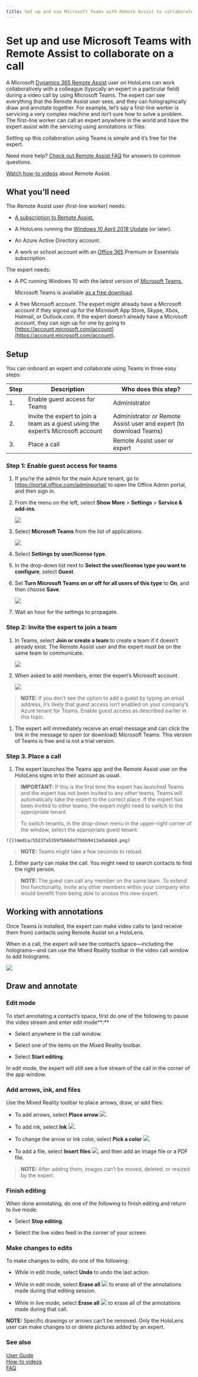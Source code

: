 ```yaml
---
title: Set up and use Microsoft Teams with Remote Assist to collaborate on a call
---
```


# Set up and use Microsoft Teams with Remote Assist to collaborate on a call

A Microsoft [Dynamics 365 Remote
Assist](https://support.microsoft.com/en-us/help/4294812) user on HoloLens can
work collaboratively with a colleague (typically an expert in a particular
field) during a video call by using Microsoft Teams. The expert can see
everything that the Remote Assist user sees, and they can holographically draw
and annotate together. For example, let’s say a first-line worker is servicing a
very complex machine and isn’t sure how to solve a problem. The first-line
worker can call an expert anywhere in the world and have the expert assist with
the servicing using annotations or files.

Setting up this collaboration using Teams is simple and it’s free for the
expert.

Need more help? [Check out Remote Assist FAQ](faq.md) for answers to common questions.

[Watch how-to videos](videos.md) about Remote Assist.

## What you’ll need

The Remote Assist user (first-line worker) needs:

-   [A subscription to Remote Assist.](../licensing/buy-and-deploy.md)

-   A HoloLens running the [Windows 10 April 2018
    Update](https://support.microsoft.com/en-us/help/12643) (or later).

-   An Azure Active Directory account.

-   A work or school account with an [Office 365](https://products.office.com/business/office) Premium or Essentials
    subscription.

The expert needs:

-   A PC running Windows 10 with the latest version of [Microsoft Teams.](https://products.office.com/microsoft-teams/group-chat-software)

    Microsoft Teams is available [as a free download](https://teams.microsoft.com/downloads).

-   A free Microsoft account. The expert might already have a Microsoft account
    if they signed up for the Microsoft App Store, Skype, Xbox, Hotmail, or
    Outlook.com. If the expert doesn’t already have a Microsoft account, they
    can sign up for one by going to [https://account.microsoft.com/account](https://account.microsoft.com/account).

## Setup

You can onboard an expert and collaborate using Teams in three easy steps:

| **Step** | **Description**                                                                  | **Who does this step?**           |
|----------|----------------------------------------------------------------------------------|-----------------------------------|
|    1.      | Enable guest access for Teams                                                    | Administrator                     |
|    2.      | Invite the expert to join a team as a guest using the expert’s Microsoft account | Administrator or Remote Assist user and expert (to download Teams) |
|    3.      | Place a call                                                                     | Remote Assist user or expert     |

### Step 1: Enable guest access for teams

1.  If you’re the admin for the main Azure tenant, go to
    <https://portal.office.com/adminportal/> to open the Office Admin portal,
    and then sign in.

2.  From the menu on the left, select **Show More** \> **Settings** \> **Service
    & add-ins**.

    ![](media/bf81ea48e3ccd560b6f44dbc72a73eb5.png)

1.  Select **Microsoft Teams** from the list of applications.

    ![](media/ad846431f181b1c6df362bc2e0e03167.png)

1.  Select **Settings by user/license type**.

2.  In the drop-down list next to **Select the user/license type you want to
    configure**, select **Guest**.

3.  Set **Turn Microsoft Teams on or off for all users of this type** to **On**,
    and then choose **Save**.

    ![](media/9f095e7553a4af03ff13ea6a29a9343a.png)

4.  Wait an hour for the settings to propagate.

### Step 2: Invite the expert to join a team

1.  In Teams, select **Join or create a team** to create a team if it doesn’t
    already exist. The Remote Assist user and the expert must be on the same
    team to communicate.

    ![](media/16e00f809d210dcb3b1e8c8e859b73da.png)

1.  When asked to add members, enter the expert’s Microsoft account.

    ![](media/71e9276273f8f47b786f743416a2cb64.png)

>   **NOTE:** If you don’t see the option to add a guest by typing an email
>   address, it’s likely that guest access isn’t enabled on your company’s Azure
>   tenant for Teams. Enable guest access as described earlier in this topic.

1.  The expert will immediately receive an email message and can click the link
    in the message to open (or download) Microsoft Teams. This version of Teams
    is free and is not a trial version.

### Step 3. Place a call

1.  The expert launches the Teams app and the Remote Assist user on the HoloLens
    signs in to their account as usual.

>   **IMPORTANT:** If this is the first time the expert has launched Teams and
>   the expert has not been invited to any other teams, Teams will automatically
>   take the expert to the correct place. If the expert has been invited to
>   other teams, the expert might need to switch to the appropriate tenant.  
>     
>   To switch tenants, in the drop-down menu in the upper-right corner of the
>   window, select the appropriate guest tenant:

    ![](media/55237a5359fb66daf7bbb9413adab6b9.png)

>   **NOTE:** Teams might take a few seconds to reload.

1.  Either party can make the call. You might need to search contacts to find
    the right person.

>   **NOTE:** The guest can call any member on the same team. To extend this
>   functionality, invite any other members within your company who would
>   benefit from being able to access this new expert.

## Working with annotations

Once Teams is installed, the expert can make video calls to (and receive them
from) contacts using Remote Assist on a HoloLens.

When in a call, the expert will see the contact’s space—including the
holograms—and can use the Mixed Reality toolbar in the video call window to add
holograms.

![](media/071f358ab6bbf7c2072b15d9203a1593.png)

## Draw and annotate

### Edit mode

To start annotating a contact’s space, first do one of the following to pause
the video stream and enter edit mode**:**

-   Select anywhere in the call window.

-   Select one of the items on the Mixed Reality toolbar.

-   Select **Start editing**.

In edit mode, the expert will still see a live stream of the call in the corner
of the app window.

### Add arrows, ink, and files

Use the Mixed Reality toolbar to place arrows, draw, or add files:

-   To add arrows, select **Place arrow** ![](media/6584f4b7932378aa23f6efbf460b304c.png).

-   To add ink, select **Ink** ![](media/187307e30fd713f5ae67aba854b78bc4.png).

-   To change the arrow or ink color, select **Pick a color** ![](media/5d9d3c70cf19ed175a8dc1ad71a60fc5.png).

-   To add a file, select **Insert files** ![](media/41aa538d3be8e163215f7d9374abe90e.png), and then add an image file or a PDF file.

>   **NOTE:** After adding them, images can’t be moved, deleted, or resized by
>   the expert.

### Finish editing

When done annotating, do one of the following to finish editing and return to
live mode:

-   Select **Stop editing**.

-   Select the live video feed in the corner of your screen.

### Make changes to edits

To make changes to edits, do one of the following:

-   While in edit mode, select **Undo** to undo the last action.

-   While in edit mode, select **Erase all** ![](media/3aab547aa81003ad181eceadc2c83a47.png) to erase all of the annotations made during that editing session.

-   While in live mode, select **Erase all** ![](media/3aab547aa81003ad181eceadc2c83a47.png) to erase all of the annotations made during that call.

**NOTE:** Specific drawings or arrows can’t be removed. Only the HoloLens user
can make changes to or delete pictures added by an expert.

### See also
[User Guide](user-guide.md)<br/>
[How-to videos](videos.md)<br/>
[FAQ](faq.md)<br/>
